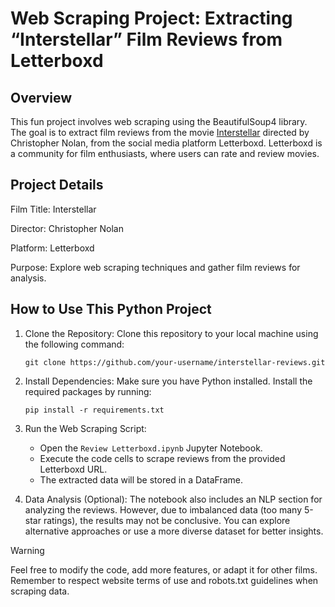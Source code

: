 # Web Scraping Project: Extracting “Interstellar” Film Reviews from Letterboxd
## Overview
This fun project involves web scraping using the BeautifulSoup4 library. The goal is to extract film reviews from the movie [Interstellar](https://letterboxd.com/film/interstellar/reviews/) directed by Christopher Nolan, from the social media platform Letterboxd. Letterboxd is a community for film enthusiasts, where users can rate and review movies.

## Project Details
Film Title: Interstellar

Director: Christopher Nolan

Platform: Letterboxd

Purpose: Explore web scraping techniques and gather film reviews for analysis.
## How to Use This Python Project
1. Clone the Repository:
    Clone this repository to your local machine using the following command:

    ```
    git clone https://github.com/your-username/interstellar-reviews.git
    ```


2. Install Dependencies:
    Make sure you have Python installed.
    Install the required packages by running:
    ```
    pip install -r requirements.txt
    ```

3. Run the Web Scraping Script:
    - Open the `Review Letterboxd.ipynb` Jupyter Notebook.
    - Execute the code cells to scrape reviews from the provided Letterboxd URL.
    - The extracted data will be stored in a DataFrame.
4. Data Analysis (Optional):
    The notebook also includes an NLP section for analyzing the reviews. However, due to imbalanced data (too many 5-star ratings), the results may not be conclusive. You can explore alternative approaches or use a more diverse dataset for better insights.

> [!WARNING]
> Feel free to modify the code, add more features, or adapt it for other films.
Remember to respect website terms of use and robots.txt guidelines when scraping data.
